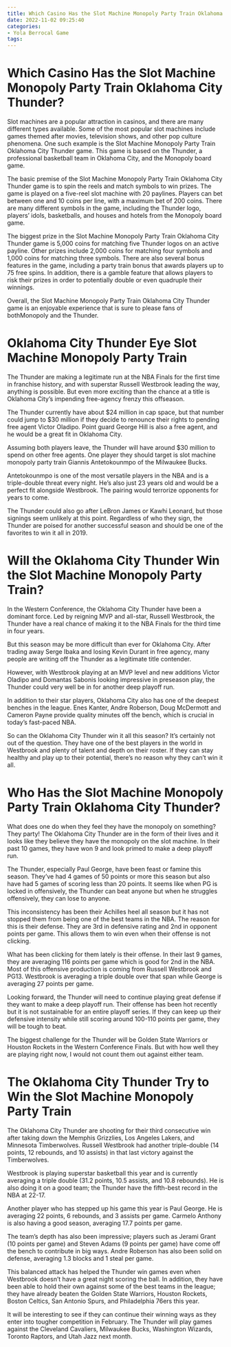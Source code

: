 ```yaml
---
title: Which Casino Has the Slot Machine Monopoly Party Train Oklahoma City Thunder
date: 2022-11-02 09:25:40
categories:
- Yola Berrocal Game
tags:
---
```



#  Which Casino Has the Slot Machine Monopoly Party Train Oklahoma City Thunder?

Slot machines are a popular attraction in casinos, and there are many different types available. Some of the most popular slot machines include games themed after movies, television shows, and other pop culture phenomena. One such example is the Slot Machine Monopoly Party Train Oklahoma City Thunder game. This game is based on the Thunder, a professional basketball team in Oklahoma City, and the Monopoly board game.

The basic premise of the Slot Machine Monopoly Party Train Oklahoma City Thunder game is to spin the reels and match symbols to win prizes. The game is played on a five-reel slot machine with 20 paylines. Players can bet between one and 10 coins per line, with a maximum bet of 200 coins. There are many different symbols in the game, including the Thunder logo, players’ idols, basketballs, and houses and hotels from the Monopoly board game.

The biggest prize in the Slot Machine Monopoly Party Train Oklahoma City Thunder game is 5,000 coins for matching five Thunder logos on an active payline. Other prizes include 2,000 coins for matching four symbols and 1,000 coins for matching three symbols. There are also several bonus features in the game, including a party train bonus that awards players up to 75 free spins. In addition, there is a gamble feature that allows players to risk their prizes in order to potentially double or even quadruple their winnings.

Overall, the Slot Machine Monopoly Party Train Oklahoma City Thunder game is an enjoyable experience that is sure to please fans of bothMonopoly and the Thunder.

#  Oklahoma City Thunder Eye Slot Machine Monopoly Party Train

The Thunder are making a legitimate run at the NBA Finals for the first time in franchise history, and with superstar Russell Westbrook leading the way, anything is possible. But even more exciting than the chance at a title is Oklahoma City’s impending free-agency frenzy this offseason.

The Thunder currently have about $24 million in cap space, but that number could jump to $30 million if they decide to renounce their rights to pending free agent Victor Oladipo. Point guard George Hill is also a free agent, and he would be a great fit in Oklahoma City.

Assuming both players leave, the Thunder will have around $30 million to spend on other free agents. One player they should target is slot machine monopoly party train Giannis Antetokounmpo of the Milwaukee Bucks.

Antetokounmpo is one of the most versatile players in the NBA and is a triple-double threat every night. He’s also just 23 years old and would be a perfect fit alongside Westbrook. The pairing would terrorize opponents for years to come.

The Thunder could also go after LeBron James or Kawhi Leonard, but those signings seem unlikely at this point. Regardless of who they sign, the Thunder are poised for another successful season and should be one of the favorites to win it all in 2019.

#  Will the Oklahoma City Thunder Win the Slot Machine Monopoly Party Train?

In the Western Conference, the Oklahoma City Thunder have been a dominant force. Led by reigning MVP and all-star, Russell Westbrook, the Thunder have a real chance of making it to the NBA Finals for the third time in four years.

But this season may be more difficult than ever for Oklahoma City. After trading away Serge Ibaka and losing Kevin Durant in free agency, many people are writing off the Thunder as a legitimate title contender.

However, with Westbrook playing at an MVP level and new additions Victor Oladipo and Domantas Sabonis looking impressive in preseason play, the Thunder could very well be in for another deep playoff run.

In addition to their star players, Oklahoma City also has one of the deepest benches in the league. Enes Kanter, Andre Roberson, Doug McDermott and Cameron Payne provide quality minutes off the bench, which is crucial in today’s fast-paced NBA.

So can the Oklahoma City Thunder win it all this season? It’s certainly not out of the question. They have one of the best players in the world in Westbrook and plenty of talent and depth on their roster. If they can stay healthy and play up to their potential, there’s no reason why they can’t win it all.

#  Who Has the Slot Machine Monopoly Party Train Oklahoma City Thunder?

What does one do when they feel they have the monopoly on something? They party! The Oklahoma City Thunder are in the form of their lives and it looks like they believe they have the monopoly on the slot machine. In their past 10 games, they have won 9 and look primed to make a deep playoff run.

The Thunder, especially Paul George, have been feast or famine this season. They’ve had 4 games of 50 points or more this season but also have had 5 games of scoring less than 20 points. It seems like when PG is locked in offensively, the Thunder can beat anyone but when he struggles offensively, they can lose to anyone.

This inconsistency has been their Achilles heel all season but it has not stopped them from being one of the best teams in the NBA. The reason for this is their defense. They are 3rd in defensive rating and 2nd in opponent points per game. This allows them to win even when their offense is not clicking.

What has been clicking for them lately is their offense. In their last 9 games, they are averaging 116 points per game which is good for 2nd in the NBA. Most of this offensive production is coming from Russell Westbrook and PG13. Westbrook is averaging a triple double over that span while George is averaging 27 points per game.

Looking forward, the Thunder will need to continue playing great defense if they want to make a deep playoff run. Their offense has been hot recently but it is not sustainable for an entire playoff series. If they can keep up their defensive intensity while still scoring around 100-110 points per game, they will be tough to beat.

The biggest challenge for the Thunder will be Golden State Warriors or Houston Rockets in the Western Conference Finals. But with how well they are playing right now, I would not count them out against either team.

#  The Oklahoma City Thunder Try to Win the Slot Machine Monopoly Party Train

The Oklahoma City Thunder are shooting for their third consecutive win after taking down the Memphis Grizzlies, Los Angeles Lakers, and Minnesota Timberwolves. Russell Westbrook had another triple-double (14 points, 12 rebounds, and 10 assists) in that last victory against the Timberwolves.

Westbrook is playing superstar basketball this year and is currently averaging a triple double (31.2 points, 10.5 assists, and 10.8 rebounds). He is also doing it on a good team; the Thunder have the fifth-best record in the NBA at 22-17.

Another player who has stepped up his game this year is Paul George. He is averaging 22 points, 6 rebounds, and 3 assists per game. Carmelo Anthony is also having a good season, averaging 17.7 points per game.

The team’s depth has also been impressive; players such as Jerami Grant (10 points per game) and Steven Adams (9 points per game) have come off the bench to contribute in big ways. Andre Roberson has also been solid on defense, averaging 1.3 blocks and 1 steal per game.

This balanced attack has helped the Thunder win games even when Westbrook doesn’t have a great night scoring the ball. In addition, they have been able to hold their own against some of the best teams in the league; they have already beaten the Golden State Warriors, Houston Rockets, Boston Celtics, San Antonio Spurs, and Philadelphia 76ers this year.

It will be interesting to see if they can continue their winning ways as they enter into tougher competition in February. The Thunder will play games against the Cleveland Cavaliers, Milwaukee Bucks, Washington Wizards, Toronto Raptors, and Utah Jazz next month.